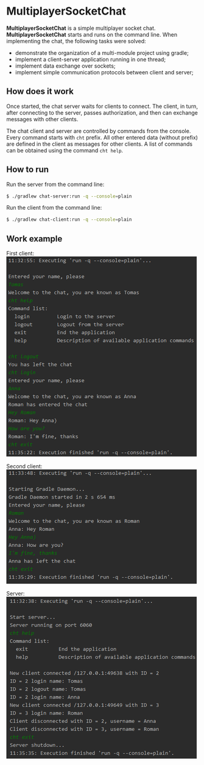 # MultiplayerSocketChat
__MultiplayerSocketChat__ is a simple multiplayer socket chat. __MultiplayerSocketChat__ starts and runs on the command line.
When implementing the chat, the following tasks were solved:
- demonstrate the organization of a multi-module project using gradle;
- implement a client-server application running in one thread;
- implement data exchange over sockets;
- implement simple communication protocols between client and server;

## How does it work
Once started, the chat server waits for clients to connect. The client, in turn, after connecting to the server, passes authorization, and then can exchange messages with other clients.

The chat client and server are controlled by commands from the console. Every command starts with `cht` prefix. All other entered data (without prefix) are defined in the client as messages for other clients. A list of commands can be obtained using the command `cht help`.

## How to run
Run the server from the command line:
```bash
$ ./gradlew chat-server:run -q --console=plain
```

Run the client from the command line:
```bash
$ ./gradlew chat-client:run -q --console=plain
```

## Work example
First client:<br>
![First client](pics/client1.png)

Second client:<br>
![Second client](pics/client2.png)

Server:<br>
![Server](pics/server.png)

